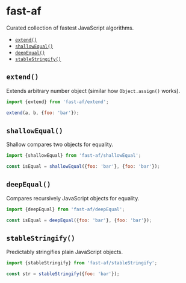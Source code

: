 # fast-af

Curated collection of fastest JavaScript algorithms.

- [`extend()`](#extend)
- [`shallowEqual()`](#shallowequal)
- [`deepEqual()`](#deepequal)
- [`stableStringify()`](#stablestringify)


## `extend()`

Extends arbitrary number object (similar how `Object.assign()` works).

```js
import {extend} from 'fast-af/extend';

extend(a, b, {foo: 'bar'});
```


## `shallowEqual()`

Shallow compares two objects for equality.

```js
import {shallowEqual} from 'fast-af/shallowEqual';

const isEqual = shallowEqual({foo: 'bar'}, {foo: 'bar'});
```


## `deepEqual()`

Compares recursively JavaScript objects for equality.

```js
import {deepEqual} from 'fast-af/deepEqual';

const isEqual = deepEqual({foo: 'bar'}, {foo: 'bar'});
```


## `stableStringify()`

Predictably stringifies plain JavaScript objects.

```js
import {stableStringify} from 'fast-af/stableStringify';

const str = stableStringify({foo: 'bar'});
```
